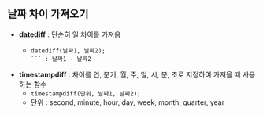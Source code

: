 ## 날짜 차이 가져오기
 - **datediff** : 단순히 일 차이를 가져옴 
    - ``` MySQL
      datediff(날짜1, 날짜2); 
      ``` : 날짜1 - 날짜2
 - **timestampdiff** : 차이를 연, 분기, 월, 주, 일, 시, 분, 초로 지정하여 가져올 때 사용하는 함수
    - ``` timestampdiff(단위, 날짜1, 날짜2); ```
    - 단위 : second, minute, hour, day, week, month, quarter, year
